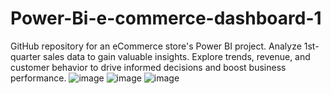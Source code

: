 # Power-Bi-e-commerce-dashboard-1
GitHub repository for an eCommerce store's Power BI project. Analyze 1st-quarter sales data to gain valuable insights. Explore trends, revenue, and customer behavior to drive informed decisions and boost business performance.
![image](https://github.com/KartikkShukla/Power-Bi-e-commerce-dashboard-1/assets/89353956/64951463-201e-4f9e-9547-19d71c785556)
![image](https://github.com/KartikkShukla/Power-Bi-e-commerce-dashboard-1/assets/89353956/0cbf6f36-6dbc-4651-8cf1-d956d244e357)
![image](https://github.com/KartikkShukla/Power-Bi-e-commerce-dashboard-1/assets/89353956/ab788fda-6008-417a-8043-eeae31b93627)

